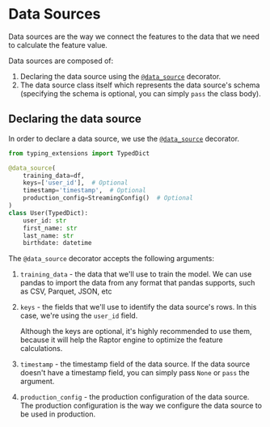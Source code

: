 # Data Sources

Data sources are the way we connect the features to the data that we need to calculate the feature value.

Data sources are composed of:

1. Declaring the data source using the [`@data_source`](/docs/reference/labsdk/decorators) decorator.
2. The data source class itself which represents the data source's schema (specifying the schema is optional, you
   can simply `pass` the class body).


## Declaring the data source

In order to declare a data source, we use the [`@data_source`](/docs/reference/labsdk/decorators) decorator.

```python
from typing_extensions import TypedDict

@data_source(
    training_data=df,
    keys=['user_id'],  # Optional
    timestamp='timestamp',  # Optional
    production_config=StreamingConfig()  # Optional
)
class User(TypedDict):
    user_id: str
    first_name: str
    last_name: str
    birthdate: datetime
```

The `@data_source` decorator accepts the following arguments:

1. `training_data` - the data that we'll use to train the model. We can use pandas to import the data from any format that
   pandas supports, such as CSV, Parquet, JSON, etc
2. `keys` - the fields that we'll use to identify the data source's rows. In this case, we're using the `user_id` field.

   Although the keys are optional, it's highly recommended to use them, because it will help the Raptor engine to optimize
   the feature calculations.
3. `timestamp` - the timestamp field of the data source. If the data source doesn't have a timestamp field, you can
   simply pass `None` or `pass` the argument.
4. `production_config` - the production configuration of the data source. The production configuration is the way we
   configure the data source to be used in production.
